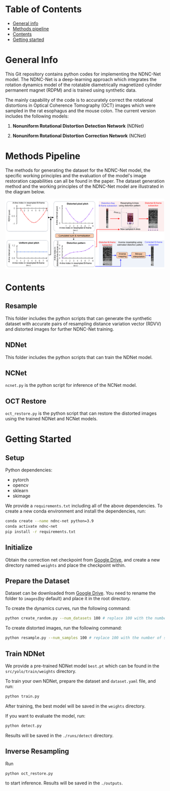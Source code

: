 # Table of Contents

- [General info](#general-info)
- [Methods pipeline](#methods-pipeline)
- [Contents](#contents)
- [Getting started](#getting-started)

# General Info

This Git repository contains python codes for implementing the NDNC-Net model. The NDNC-Net is a deep-learning approach which integrates the rotation dynamics model of the rotatable diametrically magnetized cylinder permanent magnet (RDPM) and is trained using synthetic data.

The mainly capability of the code is to accurately correct the rotational distortions in Optical Coherence Tomography (OCT) images which were sampled in the rat esophagus and the mouse colon. The current version includes the following models:

1. **Nonuniform Rotational Distortion Detection Network** (NDNet)

2. **Nonuniform Rotational Distortion Correction Network** (NCNet)

# Methods Pipeline

The methods for generating the dataset for the NDNC-Net model, the specific working principles and the evaluation of the model's image restoration capabilities can all be found in the paper. The dataset generation method and the working principles of the NDNC-Net model are illustrated in the diagram below.

![image](shematic.png)

# Contents

## Resample

This folder includes the python scripts that can generate the synthetic dataset with accurate pairs of resampling distance variation vector (RDVV) and distorted images for further NDNC-Net training.

## NDNet

This folder includes the python scripts that can train the NDNet model.

## NCNet

`ncnet.py` is the python script for inference of the NCNet model.

## OCT Restore

`oct_restore.py` is the python script that can restore the distorted images using the trained NDNet and NCNet models.

# Getting Started

## Setup

Python dependencies:

- pytorch
- opencv
- sklearn
- skimage

We provide a `requirements.txt` including all of the above dependencies. To create a new conda environment and install the dependencies, run:

```bash
conda create --name ndnc-net python=3.9
conda activate ndnc-net
pip install -r requirements.txt
```

## Initialize

Obtain the correction net checkpoint from [Google Drive](https://drive.google.com/file/d/1MupEM5652VPwYeARrCFa971LdnXfhOCX), and create a new directory named `weights` and place the checkpoint within.

## Prepare the Dataset

Dataset can be downloaded from [Google Drive](https://drive.google.com/drive/folders/1H5xdALyERpqmABYI6VVqiCFCwWWD_ndI). You need to rename the folder to `images`(by default) and place it in the root directory.

To create the dynamics curves, run the following command:

```bash
python create_random.py --num_datasets 100 # replace 100 with the number of curves you want to generate
```

To create distorted images, run the following command:

```bash
python resample.py --num_samples 100 # replace 100 with the number of samples you want to generate
```

## Train NDNet

We provide a pre-trained NDNet model `best.pt` which can be found in the `src/yolo/train/weights` directory.

To train your own NDNet, prepare the dataset and `dataset.yaml` file, and run:

```bash
python train.py
```

After training, the best model will be saved in the `weights` directory.

If you want to evaluate the model, run:

```bash
python detect.py
```

Results will be saved in the `./runs/detect` directory.

## Inverse Resampling

Run

```bash
python oct_restore.py
```

to start inference. Results will be saved in the `./outputs`.

